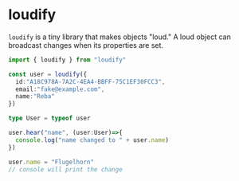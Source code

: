# loudify

`loudify` is a tiny library that makes objects "loud." A loud object
can broadcast changes when its properties are set.

```typescript
import { loudify } from "loudify"

const user = loudify({
  id:"A18C978A-7A2C-4EA4-BBFF-75C1EF30FCC3",
  email:"fake@example.com",
  name:"Reba"
})

type User = typeof user

user.hear("name", (user:User)=>{
  console.log("name changed to " + user.name)
})

user.name = "Flugelhorn"
// console will print the change
```

